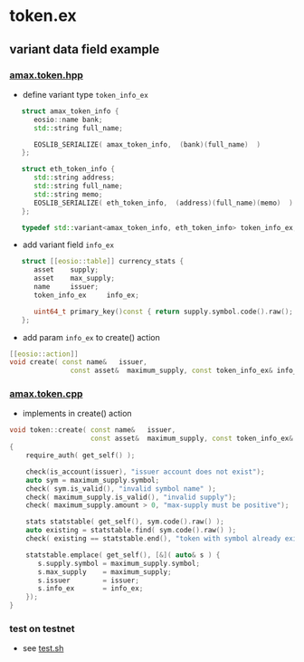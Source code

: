 # token.ex

## variant data field example

### [amax.token.hpp](./contracts/amax.token/include/amax.token/amax.token.hpp)
- define variant type `token_info_ex`
```c++
   struct amax_token_info {
      eosio::name bank;
      std::string full_name;

      EOSLIB_SERIALIZE( amax_token_info,  (bank)(full_name)  )
   };

   struct eth_token_info {
      std::string address;
      std::string full_name;
      std::string memo;
      EOSLIB_SERIALIZE( eth_token_info,  (address)(full_name)(memo)  )
   };

   typedef std::variant<amax_token_info, eth_token_info> token_info_ex;
```

- add variant field `info_ex`
```c++
   struct [[eosio::table]] currency_stats {
      asset    supply;
      asset    max_supply;
      name     issuer;
      token_info_ex     info_ex;

      uint64_t primary_key()const { return supply.symbol.code().raw(); }
   };

```

- add param `info_ex` to create() action
```c++
[[eosio::action]]
void create( const name&   issuer,
               const asset&  maximum_supply, const token_info_ex& info_ex);
```

### [amax.token.cpp](./contracts/amax.token/src/amax.token.cpp)
- implements in create() action
```c++
void token::create( const name&   issuer,
                    const asset&  maximum_supply, const token_info_ex& info_ex )
{
    require_auth( get_self() );

    check(is_account(issuer), "issuer account does not exist");
    auto sym = maximum_supply.symbol;
    check( sym.is_valid(), "invalid symbol name" );
    check( maximum_supply.is_valid(), "invalid supply");
    check( maximum_supply.amount > 0, "max-supply must be positive");

    stats statstable( get_self(), sym.code().raw() );
    auto existing = statstable.find( sym.code().raw() );
    check( existing == statstable.end(), "token with symbol already exists" );

    statstable.emplace( get_self(), [&]( auto& s ) {
       s.supply.symbol = maximum_supply.symbol;
       s.max_supply    = maximum_supply;
       s.issuer        = issuer;
       s.info_ex       = info_ex;
    });
}
```

### test on testnet
- see [test.sh](./test.sh)
